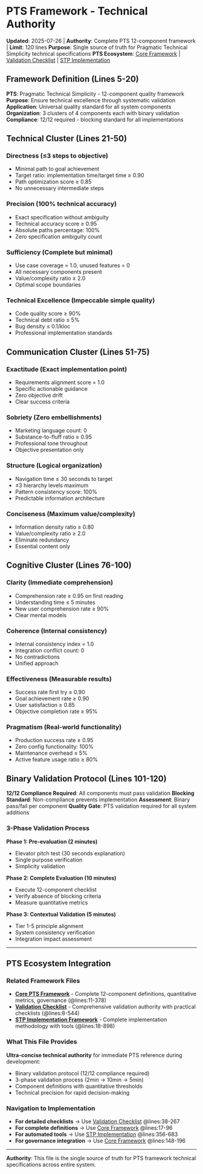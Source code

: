 # PTS Framework - Technical Authority

**Updated**: 2025-07-26 | **Authority**: Complete PTS 12-component framework | **Limit**: 120 lines
**Purpose**: Single source of truth for Pragmatic Technical Simplicity technical specifications
**PTS Ecosystem**: [Core Framework](../core/pts-framework.md) | [Validation Checklist](../validation/pts-checklist.md) | [STP Implementation](../frameworks/stp-validation-framework.md)

## Framework Definition (Lines 5-20)
**PTS**: Pragmatic Technical Simplicity - 12-component quality framework
**Purpose**: Ensure technical excellence through systematic validation
**Application**: Universal quality standard for all system components
**Organization**: 3 clusters of 4 components each with binary validation
**Compliance**: 12/12 required - blocking standard for all implementations

## Technical Cluster (Lines 21-50)
### **Directness** (≤3 steps to objective)
- Minimal path to goal achievement
- Target ratio: implementation time/target time ≥ 0.90
- Path optimization score ≥ 0.85
- No unnecessary intermediate steps

### **Precision** (100% technical accuracy)  
- Exact specification without ambiguity
- Technical accuracy score ≥ 0.95
- Absolute paths percentage: 100%
- Zero specification ambiguity count

### **Sufficiency** (Complete but minimal)
- Use case coverage = 1.0, unused features = 0
- All necessary components present
- Value/complexity ratio ≥ 2.0
- Optimal scope boundaries

### **Technical Excellence** (Impeccable simple quality)
- Code quality score ≥ 90%
- Technical debt ratio ≤ 5%
- Bug density ≤ 0.1/kloc
- Professional implementation standards

## Communication Cluster (Lines 51-75)
### **Exactitude** (Exact implementation point)
- Requirements alignment score = 1.0
- Specific actionable guidance
- Zero objective drift
- Clear success criteria

### **Sobriety** (Zero embellishments)
- Marketing language count: 0
- Substance-to-fluff ratio ≥ 0.95
- Professional tone throughout
- Objective presentation only

### **Structure** (Logical organization)
- Navigation time ≤ 30 seconds to target
- ≤3 hierarchy levels maximum
- Pattern consistency score: 100%
- Predictable information architecture

### **Conciseness** (Maximum value/complexity)
- Information density ratio ≥ 0.80
- Value/complexity ratio ≥ 2.0
- Eliminate redundancy
- Essential content only

## Cognitive Cluster (Lines 76-100)
### **Clarity** (Immediate comprehension)
- Comprehension rate ≥ 0.95 on first reading
- Understanding time ≤ 5 minutes
- New user comprehension rate ≥ 90%
- Clear mental models

### **Coherence** (Internal consistency)
- Internal consistency index = 1.0
- Integration conflict count: 0
- No contradictions
- Unified approach

### **Effectiveness** (Measurable results)
- Success rate first try ≥ 0.90
- Goal achievement rate ≥ 0.90
- User satisfaction ≥ 0.85
- Objective completion rate ≥ 95%

### **Pragmatism** (Real-world functionality)
- Production success rate ≥ 0.95
- Zero config functionality: 100%
- Maintenance overhead ≤ 5%
- Active feature usage ratio ≥ 80%

## Binary Validation Protocol (Lines 101-120)
**12/12 Compliance Required**: All components must pass validation
**Blocking Standard**: Non-compliance prevents implementation
**Assessment**: Binary pass/fail per component
**Quality Gate**: PTS validation required for all system additions

### 3-Phase Validation Process
**Phase 1: Pre-evaluation (2 minutes)**
- Elevator pitch test (30 seconds explanation)
- Single purpose verification
- Simplicity validation

**Phase 2: Complete Evaluation (10 minutes)**
- Execute 12-component checklist
- Verify absence of blocking criteria
- Measure quantitative metrics

**Phase 3: Contextual Validation (5 minutes)**
- Tier 1-5 principle alignment
- System consistency verification
- Integration impact assessment

---

## PTS Ecosystem Integration

### Related Framework Files
- **[Core PTS Framework](../core/pts-framework.md)** - Complete 12-component definitions, quantitative metrics, governance (@lines:11-378)
- **[Validation Checklist](../validation/pts-checklist.md)** - Comprehensive validation authority with practical checklists (@lines:8-544)  
- **[STP Implementation Framework](../frameworks/stp-validation-framework.md)** - Complete implementation methodology with tools (@lines:18-898)

### What This File Provides
**Ultra-concise technical authority** for immediate PTS reference during development:
- Binary validation protocol (12/12 compliance required)
- 3-phase validation process (2min → 10min → 5min)
- Component definitions with quantitative thresholds
- Technical precision for rapid decision-making

### Navigation to Implementation
- **For detailed checklists** → Use [Validation Checklist](../validation/pts-checklist.md) @lines:38-267
- **For complete definitions** → Use [Core Framework](../core/pts-framework.md) @lines:17-96  
- **For automated tools** → Use [STP Implementation](../frameworks/stp-validation-framework.md) @lines:356-683
- **For governance integration** → Use [Core Framework](../core/pts-framework.md) @lines:148-196

---
**Authority**: This file is the single source of truth for PTS framework technical specifications across entire system.